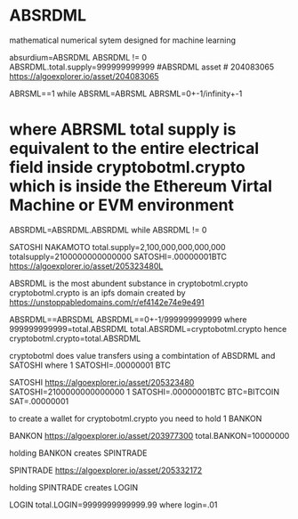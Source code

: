 # ABSRDML
mathematical numerical sytem designed for machine learning

absurdium=ABSRDML
ABSRDML != 0
ABSRDML.total.supply=999999999999
#ABSRDML asset # 204083065
https://algoexplorer.io/asset/204083065


ABRSML==1 while ABSRML=ABRSML
ABRSML=0+-1/infinity+-1
# where ABRSML total supply is equivalent to the entire electrical field inside cryptobotml.crypto which is inside the Ethereum Virtal Machine or EVM environment
ABSRDML=ABSRDML.ABSRDML
while ABSRDML != 0

SATOSHI NAKAMOTO
total.supply=2,100,000,000,000,000
totalsupply=2100000000000000
SATOSHI=.00000001BTC
https://algoexplorer.io/asset/205323480L

ABSRDML is the most abundent substance in cryptobotml.crypto
cryptobotml.crypto is an ipfs domain created by 
https://unstoppabledomains.com/r/ef4142e74e9e491

ABSRDML==ABRSDML
ABSRDML==0+-1/999999999999
where 999999999999=total.ABSRDML
total.ABSRDML=cryptobotml.crypto
hence
cryptobotml.crypto=total.ABSRDML

cryptobotml does value transfers using a combintation of ABSDRML and SATOSHI where 1 SATOSHI=.00000001 BTC

SATOSHI
https://algoexplorer.io/asset/205323480
SATOSHI=2100000000000000
1 SATOSHI=.00000001BTC
BTC=BITCOIN
SAT=.00000001

to create a wallet for cryptobotml.crypto you need to hold 1 BANKON

BANKON
https://algoexplorer.io/asset/203977300
total.BANKON=10000000

holding BANKON creates SPINTRADE

SPINTRADE
https://algoexplorer.io/asset/205332172

holding SPINTRADE creates LOGIN

LOGIN
total.LOGIN=9999999999999.99
where login=.01



